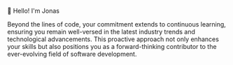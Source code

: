 👋 Hello! I'm Jonas

Beyond the lines of code, your commitment extends to continuous learning, ensuring you remain well-versed in the latest industry trends and technological advancements. This proactive approach not only enhances your skills but also positions you as a forward-thinking contributor to the ever-evolving field of software development.
